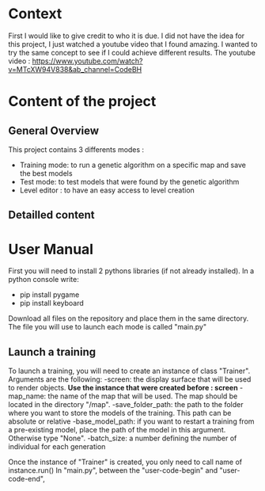 # Context

First I would like to give credit to who it is due. I did not have the idea for this project, I just watched a youtube video that I found amazing. I wanted to try the same concept to see if I could achieve different results.
The youtube video : https://www.youtube.com/watch?v=MTcXW94V838&ab_channel=CodeBH

# Content of the project
## General Overview
This project contains 3 differents modes :
- Training mode: to run a genetic algorithm on a specific map and save the best models
- Test mode: to test models that were found by the genetic algorithm
- Level editor : to have an easy access to level creation

## Detailled content

# User Manual

First you will need to install 2 pythons libraries (if not already installed). In a python console write:
- pip install pygame
- pip install keyboard

Download all files on the repository and place them in the same directory. The file you will use to launch each mode is called "main.py"

## Launch a training
To launch a training, you will need to create an instance of class "Trainer". Arguments are the following:
-screen: the display surface that will be used to render objects. **Use the instance that were created before : screen**
-map_name: the name of the map that will be used. The map should be located in the directory "/map".
-save_folder_path: the path to the folder where you want to store the models of the training. This path can be absolute or relative
-base_model_path: if you want to restart a training from a pre-existing model, place the path of the model in this argument. Otherwise type "None".
-batch_size: a number defining the number of individual for each generation

Once the instance of "Trainer" is created, you only need to call name of instance.run()
In "main.py", between the "user-code-begin" and "user-code-end", 
